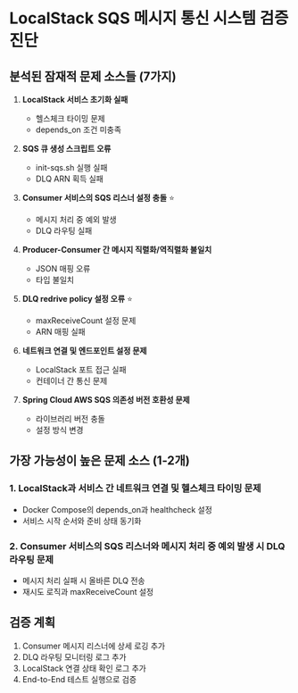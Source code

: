 # LocalStack SQS 메시지 통신 시스템 검증 진단

## 분석된 잠재적 문제 소스들 (7가지)

1. **LocalStack 서비스 초기화 실패**
   - 헬스체크 타이밍 문제
   - depends_on 조건 미충족

2. **SQS 큐 생성 스크립트 오류**
   - init-sqs.sh 실행 실패
   - DLQ ARN 획득 실패

3. **Consumer 서비스의 SQS 리스너 설정 충돌** ⭐
   - 메시지 처리 중 예외 발생
   - DLQ 라우팅 실패

4. **Producer-Consumer 간 메시지 직렬화/역직렬화 불일치**
   - JSON 매핑 오류
   - 타입 불일치

5. **DLQ redrive policy 설정 오류** ⭐
   - maxReceiveCount 설정 문제
   - ARN 매핑 실패

6. **네트워크 연결 및 엔드포인트 설정 문제**
   - LocalStack 포트 접근 실패
   - 컨테이너 간 통신 문제

7. **Spring Cloud AWS SQS 의존성 버전 호환성 문제**
   - 라이브러리 버전 충돌
   - 설정 방식 변경

## 가장 가능성이 높은 문제 소스 (1-2개)

### 1. LocalStack과 서비스 간 네트워크 연결 및 헬스체크 타이밍 문제
- Docker Compose의 depends_on과 healthcheck 설정
- 서비스 시작 순서와 준비 상태 동기화

### 2. Consumer 서비스의 SQS 리스너와 메시지 처리 중 예외 발생 시 DLQ 라우팅 문제
- 메시지 처리 실패 시 올바른 DLQ 전송
- 재시도 로직과 maxReceiveCount 설정

## 검증 계획

1. Consumer 메시지 리스너에 상세 로깅 추가
2. DLQ 라우팅 모니터링 로그 추가
3. LocalStack 연결 상태 확인 로그 추가
4. End-to-End 테스트 실행으로 검증
